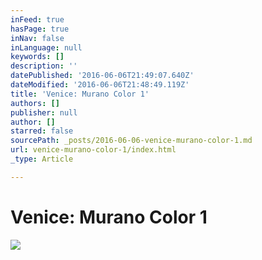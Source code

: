 ```yaml
---
inFeed: true
hasPage: true
inNav: false
inLanguage: null
keywords: []
description: ''
datePublished: '2016-06-06T21:49:07.640Z'
dateModified: '2016-06-06T21:48:49.119Z'
title: 'Venice: Murano Color 1'
authors: []
publisher: null
author: []
starred: false
sourcePath: _posts/2016-06-06-venice-murano-color-1.md
url: venice-murano-color-1/index.html
_type: Article

---
```

# Venice: Murano Color 1
![](https://the-grid-user-content.s3-us-west-2.amazonaws.com/c9b94229-9952-45d0-b44c-040414e2f7ae.jpg)